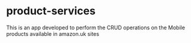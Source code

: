 # product-services
This is an app developed to perform the CRUD operations on the Mobile products available in amazon.uk sites
